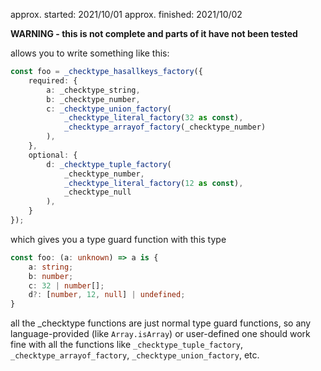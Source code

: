 approx. started: 2021/10/01
approx. finished: 2021/10/02

**WARNING - this is not complete and parts of it have not been tested**

allows you to write something like this:
```typescript
const foo = _checktype_hasallkeys_factory({
	required: {
		a: _checktype_string,
		b: _checktype_number,
		c: _checktype_union_factory(
			_checktype_literal_factory(32 as const),
			_checktype_arrayof_factory(_checktype_number)
		),
	},
	optional: {
		d: _checktype_tuple_factory(
			_checktype_number,
			_checktype_literal_factory(12 as const),
			_checktype_null
		),
	}
});
```

which gives you a type guard function with this type 
```typescript
const foo: (a: unknown) => a is {
    a: string;
    b: number;
    c: 32 | number[];
    d?: [number, 12, null] | undefined;
}
```

all the \_checktype functions are just normal type guard functions, so any language-provided (like `Array.isArray`) or user-defined one should work fine with all the functions like `_checktype_tuple_factory`, `_checktype_arrayof_factory`, `_checktype_union_factory`, etc. 
